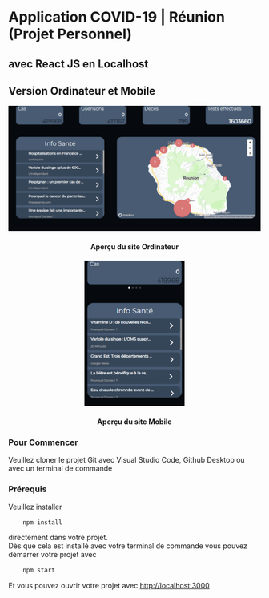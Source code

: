 # Application COVID-19 | Réunion (Projet Personnel)
## avec React JS en Localhost
## Version Ordinateur et Mobile

<div>
    <img src="public/Image/apercu_appli.png" alt="visuel"/>
    <div align="center">
        <h4 topmargin="0" bottommargin="0">Aperçu du site Ordinateur</h4>
    </div>
</div>
<div>
    <div align="center">
        <img src="public/Image/apercu_appli_mobile.png" alt="visuel" width="200"/>
    </div>
    <div align="center">
        <h4 topmargin="0" bottommargin="0">Aperçu du site Mobile</h4>
    </div>
</div>

### Pour Commencer

Veuillez cloner le projet Git avec Visual Studio Code, Github Desktop ou avec un terminal de commande

### Prérequis

Veuillez installer 
```sh
    npm install 
```

directement dans votre projet.
<br> 
Dès que cela est installé avec votre terminal de commande vous pouvez démarrer votre projet avec
```sh
    npm start
```

Et vous pouvez ouvrir votre projet avec <a href="http://localhost:3000" target="BLANK">http://localhost:3000</a>
